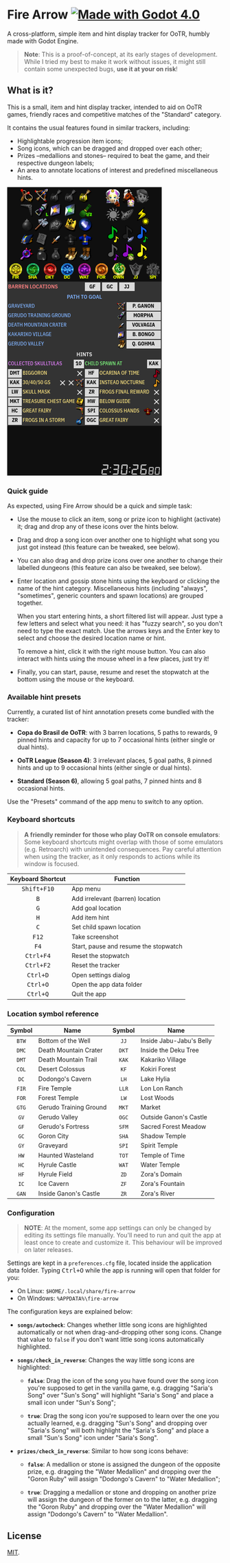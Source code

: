 # Fire Arrow [![Made with Godot 4.0][badge]][godot]

A cross-platform, simple item and hint display tracker for OoTR, humbly made
with Godot Engine.

> **Note**: This is a proof-of-concept, at its early stages of development.
> While I tried my best to make it work without issues, it might still contain
> some unexpected bugs, **use it at your on risk**!


## What is it?

This is a small, item and hint display tracker, intended to aid on OoTR games,
friendly races and competitive matches of the "Standard" category.

It contains the usual features found in similar trackers, including:

- Highlightable progression item icons;
- Song icons, which can be dragged and dropped over each other;
- Prizes –medallions and stones– required to beat the game, and their respective
  dungeon labels;
- An area to annotate locations of interest and predefined miscellaneous hints.

![Screenshot](etc/images/sample.png)

### Quick guide

As expected, using Fire Arrow should be a quick and simple task:

- Use the mouse to click an item, song or prize icon to highlight (activate)
  it; drag and drop any of these icons over the hints below.

- Drag and drop a song icon over another one to highlight what song you
  just got instead (this feature can be tweaked, see below).

- You can also drag and drop prize icons over one another to change their
  labelled dungeons (this feature can also be tweaked, see below).

- Enter location and gossip stone hints using the keyboard or clicking the name
  of the hint category. Miscellaneous hints (including "always", "sometimes",
  generic counters and spawn locations) are grouped together.

  When you start entering hints, a short filtered list will appear. Just type
  a few letters and select what you need: it has "fuzzy search", so you don't
  need to type the exact match. Use the arrows keys and the Enter key to select
  and choose the desired location name or hint.

  To remove a hint, click it with the right mouse button. You can also interact
  with hints using the mouse wheel in a few places, just try it!

- Finally, you can start, pause, resume and reset the stopwatch at the bottom
  using the mouse or the keyboard.


### Available hint presets

Currently, a curated list of hint annotation presets come bundled with the
tracker:

- **Copa do Brasil de OoTR**: with 3 barren locations, 5 paths to rewards, 9
  pinned hints and capacity for up to 7 occasional hints (either single or dual
  hints).

- **OoTR League (Season 4)**: 3 irrelevant places, 5 goal paths, 8 pinned hints
  and up to 9 occasional hints (either single or dual hints).

- **Standard (Season 6)**, allowing 5 goal paths, 7 pinned hints and 8
  occasional hints.

Use the "Presets" command of the app menu to switch to any option.


### Keyboard shortcuts

> **A friendly reminder for those who play OoTR on console emulators**:
> Some keyboard shortcuts might overlap with those of some emulators (e.g.
> Retroarch) with unintended consequences. Pay careful attention when using the
> tracker, as it only responds to actions while its window is focused.

| Keyboard Shortcut    | Function                              |
|:--------------------:|---------------------------------------|
| <kbd>Shift+F10</kbd> | App menu                              |
| <kbd>B</kbd>         | Add irrelevant (barren) location      |
| <kbd>G</kbd>         | Add goal location                     |
| <kbd>H</kbd>         | Add item hint                         |
| <kbd>C</kbd>         | Set child spawn location              |
| <kbd>F12</kbd>       | Take screenshot                       |
| <kbd>F4</kbd>        | Start, pause and resume the stopwatch |
| <kbd>Ctrl+F4</kbd>   | Reset the stopwatch                   |
| <kbd>Ctrl+F2</kbd>   | Reset the tracker                     |
| <kbd>Ctrl+D</kbd>    | Open settings dialog                  |
| <kbd>Ctrl+O</kbd>    | Open the app data folder              |
| <kbd>Ctrl+Q</kbd>    | Quit the app                          |


### Location symbol reference

| Symbol | Name                     | Symbol | Name                     |
|:------:|--------------------------|:------:|--------------------------|
| `BTW`  | Bottom of the Well       | `JJ`   | Inside Jabu-Jabu's Belly |
| `DMC`  | Death Mountain Crater    | `DKT`  | Inside the Deku Tree     |
| `DMT`  | Death Mountain Trail     | `KAK`  | Kakariko Village         |
| `COL`  | Desert Colossus          | `KF`   | Kokiri Forest            |
| `DC`   | Dodongo's Cavern         | `LH`   | Lake Hylia               |
| `FIR`  | Fire Temple              | `LLR`  | Lon Lon Ranch            |
| `FOR`  | Forest Temple            | `LW`   | Lost Woods               |
| `GTG`  | Gerudo Training Ground   | `MKT`  | Market                   |
| `GV`   | Gerudo Valley            | `OGC`  | Outside Ganon's Castle   |
| `GF`   | Gerudo's Fortress        | `SFM`  | Sacred Forest Meadow     |
| `GC`   | Goron City               | `SHA`  | Shadow Temple            |
| `GY`   | Graveyard                | `SPI`  | Spirit Temple            |
| `HW`   | Haunted Wasteland        | `TOT`  | Temple of Time           |
| `HC`   | Hyrule Castle            | `WAT`  | Water Temple             |
| `HF`   | Hyrule Field             | `ZD`   | Zora's Domain            |
| `IC`   | Ice Cavern               | `ZF`   | Zora's Fountain          |
| `GAN`  | Inside Ganon's Castle    | `ZR`   | Zora's River             |


### Configuration

> **NOTE**: At the moment, some app settings can only be changed by editing its
> settings file manually. You'll need to run and quit the app at least once to
> create and customize it. This behaviour will be improved on later releases.

Settings are kept in a `preferences.cfg` file, located inside the application
data folder. Typing <kbd>Ctrl+O</kbd> while the app is running will open that
folder for you:

- On Linux: `$HOME/.local/share/fire-arrow`
- On Windows: `%APPDATA%\fire-arrow`

The configuration keys are explained below:

- **`songs/autocheck`**: Changes whether little song icons are highlighted
  automatically or not when drag-and-dropping other song icons. Change that
  value to `false` if you don't want little song icons automatically
  highlighted.

- **`songs/check_in_reverse`**: Changes the way little song icons are
  highlighted:

  - **`false`**: Drag the icon of the song you have found over the song icon
    you're supposed to get in the vanilla game, e.g. dragging "Saria's Song"
    over "Sun's Song" will highlight "Saria's Song" and place a small icon under
    "Sun's Song";

  - **`true`**: Drag the song icon you're supposed to learn over the one you
    actually learned, e.g. dragging "Sun's Song" and dropping over "Saria's
    Song" will both highlight the "Saria's Song" and place a small "Sun's Song"
    icon under "Saria's Song".

- **`prizes/check_in_reverse`**: Similar to how song icons behave:

  - **`false`**: A medallion or stone is assigned the dungeon of the opposite
    prize, e.g. dragging the "Water Medallion" and dropping over the "Goron
    Ruby" will assign "Dodongo's Cavern" to "Water Medallion";

  - **`true`**: Dragging a medallion or stone and dropping on another prize will
    assign the dungeon of the former on to the latter, e.g. dragging the "Goron
    Ruby" and dropping over the "Water Medallion" will assign "Dodongo's Cavern"
    to "Water Medallion".


## License

[MIT](LICENSE.md).


[badge]: https://flat.badgen.net/badge/made%20with/Godot%204.0/478cbf
[godot]: https://godotengine.org/
